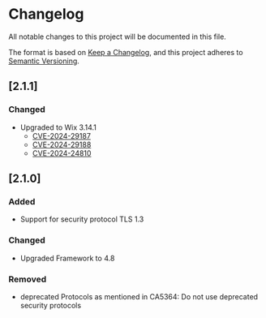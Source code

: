 # Changelog
All notable changes to this project will be documented in this file.

The format is based on [Keep a Changelog](https://keepachangelog.com/en/1.0.0/),
and this project adheres to [Semantic Versioning](https://semver.org/spec/v2.0.0.html).

## [2.1.1]
### Changed
- Upgraded to Wix 3.14.1
  - [CVE-2024-29187](https://github.com/advisories/GHSA-7wh2-wxc7-9ph5)
  - [CVE-2024-29188](https://github.com/advisories/GHSA-jx4p-m4wm-vvjg)
  - [CVE-2024-24810](https://github.com/advisories/GHSA-rf39-3f98-xr7r)

## [2.1.0]
### Added
- Support for security protocol TLS 1.3

### Changed
- Upgraded Framework to 4.8

### Removed
- deprecated Protocols as mentioned in CA5364: Do not use deprecated security protocols 
